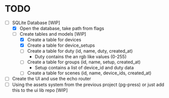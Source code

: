 # TODO

- [ ] SQLite Database [WIP]
  - [x] Open the database, take path from flags
  - [ ] Create tables and models [WIP]
    - [x] Create a table for devices
    - [x] Create a table for device_setups
    - [ ] Create a table for duty (id, name, duty, created_at)
      - Duty contains the an rgb like values (0-255)
    - [ ] Create a table for groups (id, name, setup, created_at)
      - Setup contains a list of device_id and duty data
    - [ ] Create a table for scenes (id, name, device_ids, created_at)

- [ ] Create the UI and use the echo router
- [ ] Using the assets system from the previous project (pg-press) or just add this to the ui lib repo [WIP]

